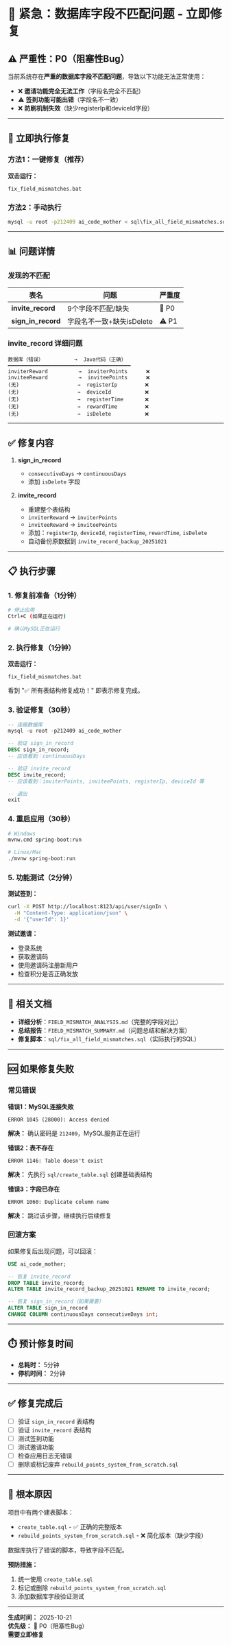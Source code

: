 # 🔴 紧急：数据库字段不匹配问题 - 立即修复

## ⚠️ 严重性：P0（阻塞性Bug）

当前系统存在**严重的数据库字段不匹配问题**，导致以下功能无法正常使用：

- ❌ **邀请功能完全无法工作**（字段名完全不匹配）
- ⚠️ **签到功能可能出错**（字段名不一致）
- ❌ **防刷机制失效**（缺少registerIp和deviceId字段）

---

## 🚨 立即执行修复

### 方法1：一键修复（推荐）

**双击运行：**
```
fix_field_mismatches.bat
```

### 方法2：手动执行

```bash
mysql -u root -p212409 ai_code_mother < sql\fix_all_field_mismatches.sql
```

---

## 📊 问题详情

### 发现的不匹配

| 表名 | 问题 | 严重度 |
|------|------|-------|
| **invite_record** | 9个字段不匹配/缺失 | 🔴 P0 |
| **sign_in_record** | 字段名不一致+缺失isDelete | ⚠️ P1 |

### invite_record 详细问题

```
数据库（错误）          →  Java代码（正确）
━━━━━━━━━━━━━━━━━━━━━━━━━━━━━━━━━━━━━━━━
inviterReward          →  inviterPoints      ❌
inviteeReward          →  inviteePoints      ❌
(无)                   →  registerIp         ❌
(无)                   →  deviceId           ❌
(无)                   →  registerTime       ❌
(无)                   →  rewardTime         ❌
(无)                   →  isDelete           ❌
```

---

## ✅ 修复内容

1. **sign_in_record**
   - `consecutiveDays` → `continuousDays`
   - 添加 `isDelete` 字段

2. **invite_record**
   - 重建整个表结构
   - `inviterReward` → `inviterPoints`
   - `inviteeReward` → `inviteePoints`
   - 添加：`registerIp`, `deviceId`, `registerTime`, `rewardTime`, `isDelete`
   - 自动备份原数据到 `invite_record_backup_20251021`

---

## 📋 执行步骤

### 1. 修复前准备（1分钟）

```bash
# 停止应用
Ctrl+C (如果正在运行)

# 确认MySQL正在运行
```

### 2. 执行修复（1分钟）

**双击运行：**
```
fix_field_mismatches.bat
```

看到 "✅ 所有表结构修复成功！" 即表示修复完成。

### 3. 验证修复（30秒）

```sql
-- 连接数据库
mysql -u root -p212409 ai_code_mother

-- 验证 sign_in_record
DESC sign_in_record;
-- 应该看到：continuousDays

-- 验证 invite_record
DESC invite_record;
-- 应该看到：inviterPoints, inviteePoints, registerIp, deviceId 等

-- 退出
exit
```

### 4. 重启应用（30秒）

```bash
# Windows
mvnw.cmd spring-boot:run

# Linux/Mac
./mvnw spring-boot:run
```

### 5. 功能测试（2分钟）

**测试签到：**
```bash
curl -X POST http://localhost:8123/api/user/signIn \
  -H "Content-Type: application/json" \
  -d '{"userId": 1}'
```

**测试邀请：**
- 登录系统
- 获取邀请码
- 使用邀请码注册新用户
- 检查积分是否正确发放

---

## 📄 相关文档

- **详细分析**：`FIELD_MISMATCH_ANALYSIS.md`（完整的字段对比）
- **总结报告**：`FIELD_MISMATCH_SUMMARY.md`（问题总结和解决方案）
- **修复脚本**：`sql/fix_all_field_mismatches.sql`（实际执行的SQL）

---

## 🆘 如果修复失败

### 常见错误

**错误1：MySQL连接失败**
```
ERROR 1045 (28000): Access denied
```
**解决：** 确认密码是 `212409`，MySQL服务正在运行

**错误2：表不存在**
```
ERROR 1146: Table doesn't exist
```
**解决：** 先执行 `sql/create_table.sql` 创建基础表结构

**错误3：字段已存在**
```
ERROR 1060: Duplicate column name
```
**解决：** 跳过该步骤，继续执行后续修复

### 回滚方案

如果修复后出现问题，可以回滚：

```sql
USE ai_code_mother;

-- 恢复 invite_record
DROP TABLE invite_record;
ALTER TABLE invite_record_backup_20251021 RENAME TO invite_record;

-- 恢复 sign_in_record（如果需要）
ALTER TABLE sign_in_record 
CHANGE COLUMN continuousDays consecutiveDays int;
```

---

## ⏱️ 预计修复时间

- **总耗时：** 5分钟
- **停机时间：** 2分钟

---

## ✅ 修复完成后

- [ ] 验证 `sign_in_record` 表结构
- [ ] 验证 `invite_record` 表结构  
- [ ] 测试签到功能
- [ ] 测试邀请功能
- [ ] 检查应用日志无错误
- [ ] 删除或标记废弃 `rebuild_points_system_from_scratch.sql`

---

## 🎯 根本原因

项目中有两个建表脚本：
- `create_table.sql` - ✅ 正确的完整版本
- `rebuild_points_system_from_scratch.sql` - ❌ 简化版本（缺少字段）

数据库执行了错误的脚本，导致字段不匹配。

**预防措施：**
1. 统一使用 `create_table.sql`
2. 标记或删除 `rebuild_points_system_from_scratch.sql`
3. 添加数据库字段验证测试

---

**生成时间：** 2025-10-21  
**优先级：** 🔴 P0（阻塞性Bug）  
**需要立即修复**
